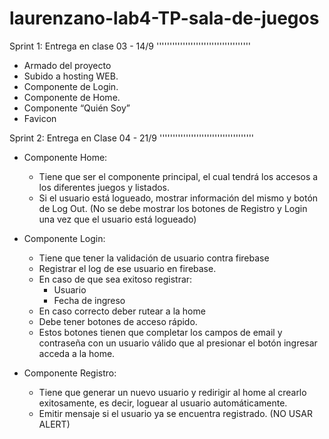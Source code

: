 # laurenzano-lab4-TP-sala-de-juegos

Sprint 1: Entrega en clase 03 - 14/9
''''''''''''''''''''''''''''''''''''

- Armado del proyecto
- Subido a hosting WEB.
- Componente de Login.
- Componente de Home.
- Componente “Quién Soy”
- Favicon



Sprint 2: Entrega en Clase 04 - 21/9
''''''''''''''''''''''''''''''''''''

- Componente Home:
    - Tiene que ser el componente principal, el cual tendrá los accesos a los diferentes juegos y listados.
    - Si el usuario está logueado, mostrar información del mismo y botón de Log Out. (No se debe mostrar los botones de Registro y Login una vez que el usuario está logueado)

- Componente Login:
	- Tiene que tener la validación de usuario contra firebase
	- Registrar el log de ese usuario en firebase.
	- En caso de que sea exitoso registrar:
		- Usuario
		- Fecha de ingreso
	- En caso correcto deber rutear a la home
    - Debe tener botones de acceso rápido. 
    - Estos botones tienen que completar los campos de email y contraseña con un usuario válido que al presionar el botón ingresar acceda a la home. 

- Componente Registro:
    - Tiene que generar un nuevo usuario y redirigir al home al crearlo exitosamente, es decir, loguear al usuario automáticamente.
    - Emitir mensaje si el usuario ya se encuentra registrado. (NO USAR ALERT)